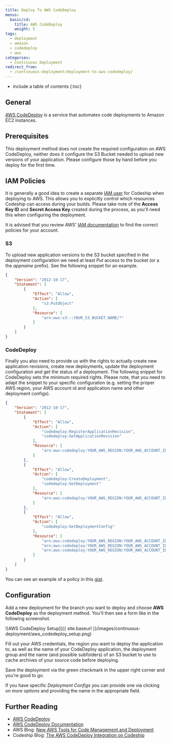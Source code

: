 ```yaml
---
title: Deploy To AWS CodeDeploy
menus:
  basic/cd:
    title: AWS CodeDeploy
    weight: 5
tags:
  - deployment
  - amazon
  - codedeploy
  - aws
categories:
  - Continuous Deployment   
redirect_from:
  - /continuous-deployment/deployment-to-aws-codedeploy/
---
```


* include a table of contents
{:toc}

## General
[AWS CodeDeploy](http://aws.amazon.com/codedeploy/) is a service that automates code deployments to Amazon EC2 instances.

## Prerequisites

This deployment method does not create the required configuration on AWS CodeDeploy, neither does it configure the S3 Bucket needed to upload new versions of your application. Please configure those by hand before you deploy for the first time.

## IAM Policies

It is generally a good idea to create a separate [IAM user](http://docs.aws.amazon.com/general/latest/gr/root-vs-iam.html) for Codeship when deploying to AWS. This allows you to explicitly control which resources Codeship can access during your builds. Please take note of the **Access Key ID** and **Secret Access Key** created during the process, as you'll need this when configuring the deployment.

It is advised that you review AWS' [IAM documentation](http://docs.aws.amazon.com/IAM/latest/UserGuide/introduction_access-management.html) to find the correct policies for your account.

### S3

To upload new application versions to the S3 bucket specified in the deployment configuration we need at least _Put_ access to the bucket (or a the _appname_ prefix). See the following snippet for an example.

```json
{
    "Version": "2012-10-17",
    "Statement": [
        {
            "Effect": "Allow",
            "Action": [
                "s3:PutObject"
            ],
            "Resource": [
                "arn:aws:s3:::YOUR_S3_BUCKET_NAME/*"
            ]
        }
    ]
}
```

### CodeDeploy

Finally you also need to provide us with the rights to actually create new application revisions, create new deployments, update the deployment configuration and get the status of a deployment. The following snippet for CodeDeploy sets the minimum required rights. Please note, that you need to adapt the snippet to your specific configuration (e.g. setting the proper AWS region, your AWS account id and application name and other deployment configs).

```json
{
    "Version": "2012-10-17",
    "Statement": [
        {
            "Effect": "Allow",
            "Action": [
                "codedeploy:RegisterApplicationRevision",
                "codedeploy:GetApplicationRevision"
            ],
            "Resource": [
                "arn:aws:codedeploy:YOUR_AWS_REGION:YOUR_AWS_ACCOUNT_ID:application:CODE_DEPLOY_APPLICATION_NAME"
            ]
        },
        {
            "Effect": "Allow",
            "Action": [
                "codedeploy:CreateDeployment",
                "codedeploy:GetDeployment"
            ],
            "Resource": [
                "arn:aws:codedeploy:YOUR_AWS_REGION:YOUR_AWS_ACCOUNT_ID:deploymentgroup:CODE_DEPLOY_APPLICATION_NAME/*"
            ]
        },
        {
            "Effect": "Allow",
            "Action": [
                "codedeploy:GetDeploymentConfig"
            ],
            "Resource": [
                "arn:aws:codedeploy:YOUR_AWS_REGION:YOUR_AWS_ACCOUNT_ID:deploymentconfig:CodeDeployDefault.OneAtATime",
                "arn:aws:codedeploy:YOUR_AWS_REGION:YOUR_AWS_ACCOUNT_ID:deploymentconfig:CodeDeployDefault.HalfAtATime",
                "arn:aws:codedeploy:YOUR_AWS_REGION:YOUR_AWS_ACCOUNT_ID:deploymentconfig:CodeDeployDefault.AllAtOnce"
            ]
        }
    ]
}
```

You can see an example of a policy in this [gist](https://gist.github.com/flomotlik/b33a5399ba1a3512797d).

## Configuration

Add a new deployment for the branch you want to deploy and choose **AWS CodeDeploy** as the deployment method. You'll then see a form like in the following screenshot.

![AWS CodeDeploy Setup]({{ site.baseurl }}/images/continuous-deployment/aws_codedeploy_setup.png)

Fill out your AWS credentials, the region you want to deploy the application to, as well as the name of your CodeDeploy application, the deployment group and the name (and possible subfolders) of an S3 bucket to use to cache archives of your source code before deploying.

Save the deployment via the green checkmark in the upper right corner and you're good to go.

If you have specific _Deployment Configs_ you can provide one via clicking on _more options_ and providing the name in the appropriate field.

## Further Reading

+ [AWS CodeDeploy](http://aws.amazon.com/codedeploy/)
+ [AWS CodeDeploy Documentation](http://docs.aws.amazon.com/codedeploy/latest/userguide/welcome.html)
+ AWS Blog: [New AWS Tools for Code Management and Deployment](https://aws.amazon.com/blogs/aws/code-management-and-deployment/)
+ Codeship Blog: [The AWS CodeDeploy Integration on Codeship](http://blog.codeship.com/aws-codedeploy-codeship/)
